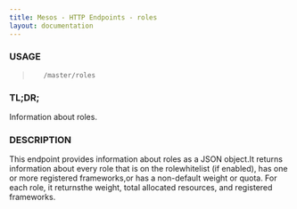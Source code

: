 ```yaml
---
title: Mesos - HTTP Endpoints - roles
layout: documentation
---
```

<!--- This is an automatically generated file. DO NOT EDIT! --->

### USAGE ###
>        /master/roles

### TL;DR; ###
Information about roles.

### DESCRIPTION ###
This endpoint provides information about roles as a JSON object.It returns information about every role that is on the rolewhitelist (if enabled), has one or more registered frameworks,or has a non-default weight or quota. For each role, it returnsthe weight, total allocated resources, and registered frameworks.